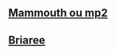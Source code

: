 ## [Mammouth ou mp2](https://github.com/arthurdehgan/calQ_examples/blob/master/mammouth/instructions.md)
## [Briaree](https://github.com/arthurdehgan/calQ_examples/blob/master/briaree/instructions.md)
